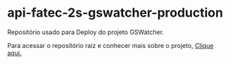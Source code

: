 # api-fatec-2s-gswatcher-production

Repositório usado para Deploy do projeto GSWatcher.

Para acessar o repositório raiz e conhecer mais sobre o projeto, [Clique aqui.](https://github.com/vinicius-hso/api-fatec-2s-gswatcher)
